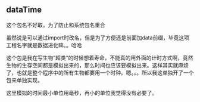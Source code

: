 ## dataTime

这个包名不好取，为了防止和系统包名重合

虽然说是可以通过import时改名，但是为了方便还是前面加data前缀，毕竟这项工程名字就是数据进化嘛。。哈哈

这个包是我在写生物”超类“的时候想着寿命，不能真的用外面的计时方式啊，竟然生物的生存空间都是模拟出来的，那么时间也应该要模拟出来。这样其实就麻烦了，也就是整个程序中的所有生物都要用一个时钟。嗯。。。所以我这单独开了一个包来单独实现。

这里模拟的时间最小单位用毫秒，再小的单位我觉得没有必要了。